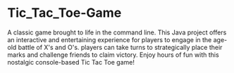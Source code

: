 # Tic_Tac_Toe-Game
A classic game brought to life in the command line. This Java project offers an interactive and entertaining experience for players to engage in the age-old battle of X's and O's. 
players can take turns to strategically place their marks and challenge friends to claim victory. 
Enjoy hours of fun with this nostalgic console-based Tic Tac Toe game!
